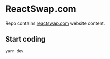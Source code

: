 # ReactSwap.com

Repo contains [reactswap.com](https://reactswap.com) website content.

## Start coding

```bash
yarn dev
```

